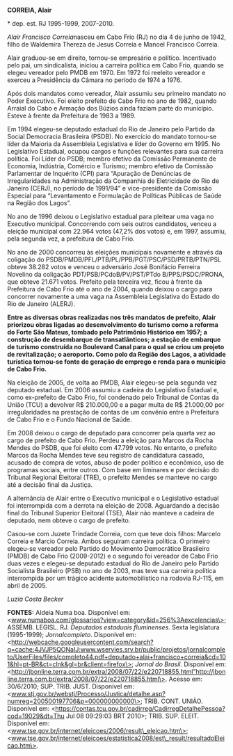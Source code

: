 **CORREIA, Alair**

\* dep. est. RJ 1995-1999, 2007-2010.

*Alair Francisco Correia*nasceu em Cabo Frio (RJ) no dia 4 de junho de
1942, filho de Waldemira Thereza de Jesus Correia e Manoel Francisco
Correia.

Alair graduou-se em direito, tornou-se empresário e político.
Incentivado pelo pai, um sindicalista, iniciou a carreira política em
Cabo Frio, quando se elegeu vereador pelo PMDB em 1970. Em 1972 foi
reeleito vereador e exerceu a Presidência da Câmara no período de 1974 a
1976.

Após dois mandatos como vereador, Alair assumiu seu primeiro mandato no
Poder Executivo. Foi eleito prefeito de Cabo Frio no ano de 1982, quando
Arraial do Cabo e Armação dos Búzios ainda faziam parte do município.
Esteve à frente da Prefeitura de 1983 a 1989.

Em 1994 elegeu-se deputado estadual do Rio de Janeiro pelo Partido da
Social Democracia Brasileira (PSDB). No exercício do mandato tornou-se
líder da Maioria da Assembleia Legislativa e líder do Governo em 1995.
No Legislativo Estadual, ocupou cargos e funções relevantes para sua
carreira política. Foi Líder do PSDB; membro efetivo da Comissão
Permanente de Economia, Indústria, Comércio e Turismo; membro efetivo da
Comissão Parlamentar de Inquérito (CPI) para “Apuração de Denúncias de
Irregularidades na Administração da Companhia de Eletricidade do Rio de
Janeiro (CERJ), no período de 1991/94” e vice-presidente da Comissão
Especial para “Levantamento e Formulação de Políticas Públicas de Saúde
na Região dos Lagos”.

No ano de 1996 deixou o Legislativo estadual para pleitear uma vaga no
Executivo municipal. Concorrendo com seis outros candidatos, venceu a
eleição municipal com 22.964 votos (47,2% dos votos) e, em 1997,
assumiu, pela segunda vez, a prefeitura de Cabo Frio.

No ano de 2000 concorreu às eleições municipais novamente e através da
coligação do PSDB/PMDB/PFL/PTB/PL/PPB/PGT/PSC/PSD/PRTB/PTN/PSL obteve
38.282 votos e venceu o adversário José Bonifácio Ferreira Novelino da
coligação PDT/PSB/PCdoB/PV/PST/PTdo B/PPS/PSDC/PRONA, que obteve 21.671
votos. Prefeito pela terceira vez, ficou à frente da Prefeitura de Cabo
Frio até o ano de 2004, quando deixou o cargo para concorrer novamente a
uma vaga na Assembleia Legislativa do Estado do Rio de Janeiro (ALERJ).

**Entre as diversas obras realizadas nos três mandatos de prefeito,
Alair priorizou obras ligadas ao desenvolvimento do turismo como a
reforma do Forte São Mateus, tombado pelo Patrimônio Histórico em 1957;
a construção de desembarque de transatlânticos; a estação de**
**embarque de turismo construída no Boulevard Canal para o qual se criou
um projeto de revitalização; o aeroporto. Como polo da Região dos Lagos,
a atividade turística tornou-se fonte de geração de emprego e renda para
o município de Cabo Frio.**

Na eleição de 2005, de volta ao PMDB, Alair elegeu-se pela segunda vez
deputado estadual. Em 2006 assumiu a cadeira do Legislativo Estadual e,
como ex-prefeito de Cabo Frio, foi condenado pelo Tribunal de Contas da
União (TCU) a devolver R\$ 210.000,00 e a pagar multa de R\$ 21.000,00
por irregularidades na prestação de contas de um convênio entre a
Prefeitura de Cabo Frio e o Fundo Nacional de Saúde.

Em 2008 deixou o cargo de deputado para concorrer pela quarta vez ao
cargo de prefeito de Cabo Frio. Perdeu a eleição para Marcos da Rocha
Mendes do PSDB, que foi eleito com 47.799 votos. No entanto, o prefeito
Marcos da Rocha Mendes teve seu registro de candidatura cassado, acusado
de compra de votos, abuso de poder político e econômico, uso de
programas sociais, entre outros. Com base em liminares e por decisão do
Tribunal Regional Eleitoral (TRE), o prefeito Mendes se manteve no cargo
até a decisão final da Justiça.

A alternância de Alair entre o Executivo municipal e o Legislativo
estadual foi interrompida com a derrota na eleição de 2008. Aguardando a
decisão final do Tribunal Superior Eleitoral (TSE), Alair não manteve a
cadeira de deputado, nem obteve o cargo de prefeito.

Casou-se com Juzete Trindade Correia, com que teve dois filhos: Marcelo
Correia e Marcio Correia. Ambos seguiram carreira política. O primeiro
elegeu-se vereador pelo Partido do Movimento Democrático Brasileiro
(PMDB) de Cabo Frio (2009-2012) e o segundo foi vereador de Cabo Frio
duas vezes e elegeu-se deputado estadual do Rio de Janeiro pelo Partido
Socialista Brasileiro (PSB) no ano de 2003, mas teve sua carreira
política interrompida por um trágico acidente automobilístico na rodovia
RJ-115, em abril de 2005.

*Luzia Costa Becker*

**FONTES:** Aldeia Numa boa. Disponível em:
\<www.numaboa.com/glossarios?view=category&id=256%3Aexcelencias\>;
ASSEMB. LEGISL. RJ. *Deputados estaduais fluminenses*. Sexta legislatura
(1995-1999); *Jornalcompleto*. Disponível em:
\<http://webcache.googleusercontent.com/search?q=cache:4JVJP5QONaIJ:www.wservies.srv.br/public/projetos/jornalcompleto/UserFiles/files/completo44.pdf+deputado+alai+francisco+correia&cd=101&hl=pt-BR&ct=clnk&gl=br&client=firefox\>;
*Jornal do Brasil.* Disponível em:
\<http://jbonline.terra.com.br/extra/2008/07/22/e220718855.html”http://jbonline.terra.com.br/extra/2008/07/22/e220718855.html\>.
Acesso em: 30/6/2010; SUP. TRIB. JUST. Disponível em:
\<www.stj.gov.br/webstj/Processo/Justica/detalhe.asp?numreg=200500197706&p=000000000000\>;
TRIB. CONT. UNIÃO. Disponível em:
\<https://contas.tcu.gov.br/cadirreg/CadirregDetalhePessoa?cod=19029&dt=Thu
Jul 08 09:29:03 BRT 2010\>; TRIB. SUP. ELEIT. Disponível em:
\<www.tse.gov.br/internet/eleicoes/2006/result\_eleicao.htm\>;
\<www.tse.gov.br/internet/eleicoes/estatistica2008/est\_result/resultadoEleicao.htm\>.
